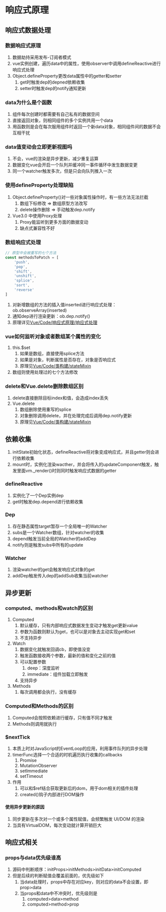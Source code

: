 # 响应式原理

## 响应式数据处理

### 数据响应式原理

1. 数据劫持采用发布-订阅者模式
2. vue实例创建，遍历data中的属性，使用observer中调用defineReactive进行响应式处理
3. Object.defineProperty更改data属性中的getter和setter
   1. get时触发dep的depned依赖收集
   2. setter时触发dep的notify通知更新

### data为什么是个函数

1. 组件每次创建时都需要有自己私有的数据空间
2. 直接返回对象，则相同组件的多个实例共用一个data
3. 用函数则是会在每次服用组件时返回一个新data对象，相同组件间的数据不会互相干扰

### data值变动会立即更新视图吗

1. 不会，vue的渲染是异步更新，减少重复运算
2. 数据变化vue会开启一个队列并缓冲同一事件循环中发生数据变更
3. 同一个watcher触发多次，但是只会向队列推入一次

### 使用defineProperty处理缺陷

1. Object.defineProperty()对一些对象属性操作时，有一些方法无法拦截
   1. 数组下标修改 => 数组原型方法改写
   2. delete操作删除 => 手动触发dep.notify
2. Vue3.0 中使用Proxy处理
   1. Proxy能监听到更多方面的数据变动
   2. 缺点式兼容性不好

### 数组响应式处理

```js
// 原型中会被重写的七个方法
const methodsToPatch = [
    'push',
    'pop',
    'shift',
    'unshift',
    'splice',
    'sort',
    'reverse'
]
```

1. 对新增数组的方法的插入值inserted进行响应式处理：ob.observeArray(inserted)
2. 通知dep进行渲染更新：ob.dep.notify()
3. 原理详见[Vue/Code/响应式原理/响应式处理](../Code/02-响应式原理/01-响应式处理.md)

### vue如何监听对象或者数组某个属性的变化

1. this.$set
   1. 如果是数组，直接使用splice方法
   2. 如果是对象，判断属性是否存在，对象是否响应式
   3. 原理见[Vue/Code/类构建/stateMixin](../Code/01-类构建/03-stateMixin.md)
2. 数组则使用处理过的七个方法修改

### delete和Vue.delete删除数组区别

1. delete直接删除目标index和值，会造成index丢失
2. Vue.delete
   1. 数组删除使用重写的splice
   2. 对象删除调用delete，并在处理完成后调用dep.notify更新
   3. 原理见[Vue/Code/类构建/stateMixin](../Code/01-类构建/03-stateMixin.md)

## 依赖收集

1. initState初始化状态，defineReactive将对象变成响应式，并且getter则会进行依赖收集
2. mount时，实例化渲染wacther，并会将传入的updateComponent触发，触发里面vm._render()时则同时触发响应式数据的getter

### defineReactive

1. 实例化了一个Dep实例dep
2. get时触发dep.depend进行依赖收集

### Dep

1. 存在静态属性target暂存一个全局唯一的Watcher
2. subs是一个Watcher数组，针对watcher的收集
3. depend触发当前全局的Watcher的addDep
4. notify则是触发subs中所有的update

### Watcher

1. 渲染watcher的get会触发响应式对象的get
2. addDep触发传入dep的addSub收集当前watcher

## 异步更新

### computed、methods和watch的区别

1. Computed
   1. 默认缓存，只有内部响应式数据发生变动才触发get更新value
   2. 参数为函数则默认为get，也可以是对象去主动实现get和set
   3. 不支持异步
2. Watch
   1. 数据变化就触发回调cb，即使值没变
   2. 触发函数接收两个参数，最新的值和变化之前的值
   3. 可以配置参数
      1. deep：深度监听
      2. immediate：组件加载立即触发
   4. 支持异步
3. Methods
   1. 每次调用都会执行，没有缓存

### Computed和Methods的区别

1. Computed会按照依赖进行缓存，只有值不同才触发
2. Methods则调用就执行

### $nextTick

1. 本质上时对JavaScript的EventLoop的应用，利用事件队列的异步处理
2. timerFunc选择一个合适的时机遍历执行收集的callbacks
   1. Promise
   2. MutationObserver
   3. setImmediate
   4. setTimeout
3. 作用
   1. 可以和$ref结合获取更新后的dom，用于dom相关的插件处理
   2. created()钩子内部进行DOM操作

#### 使用异步更新的原因

1. 同步更新在多次对一个或多个属性赋值，会频繁触发 UI/DOM 的渲染
2. 当具有VirtualDOM，每次变动就计算开销巨大

## 响应式相关

### props与data优先级谁高

 1. 源码中判断顺序：initProps>initMethods>initData>initComputed
 2. 但是后续的判断赋值会覆盖前面的，优先级如下
      1. 当data处理时，props中存在对应key，则对应的data不会设置，即prop>data
      2. 当props和data中不冲突时，优先级则是
         1. computed>data>method
         2. computed>method>prop

